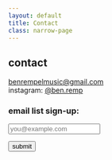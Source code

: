 ```yaml
---
layout: default
title: Contact
class: narrow-page
---
```


## contact

benrempelmusic@gmail.com  
instagram: <a href="https://instagram.com/ben.remp" target="_blank" rel="noopener">@ben.remp</a>

### email list sign-up:

<form id="signup-form" action="https://formspree.io/f/mpwlvvez" method="POST" class="signup-form" onsubmit="return false;">
  <input type="email" name="email" placeholder="you@example.com" required>
  
  <!-- Simple spam trap (honeypot). Leave blank. -->
  <input type="text" name="_gotcha" style="display:none">
  
  <button type="submit">submit</button>
</form>

<p id="form-response" class="form-response"></p>

<script>
  const form = document.getElementById('signup-form');
  const response = document.getElementById('form-response');

  form.addEventListener('submit', async (e) => {
    e.preventDefault();
    response.textContent = 'submitting…';

    const data = new FormData(form);
    try {
      const r = await fetch(form.action, {
        method: form.method,
        body: data,
        headers: { 'Accept': 'application/json' }
      });

      if (r.ok) {
        response.textContent = 'submission received.';
        form.reset();
      } else {
        response.textContent = 'something went wrong. please try again.';
      }
    } catch (err) {
      response.textContent = 'network error. please try again.';
    }
  });
</script>